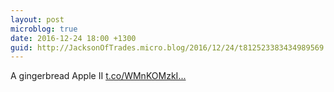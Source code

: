 ```yaml
---
layout: post
microblog: true
date: 2016-12-24 18:00 +1300
guid: http://JacksonOfTrades.micro.blog/2016/12/24/t812523383434989569.html
---
```

A gingerbread Apple II [t.co/WMnKOMzkI...](https://t.co/WMnKOMzkIT)
